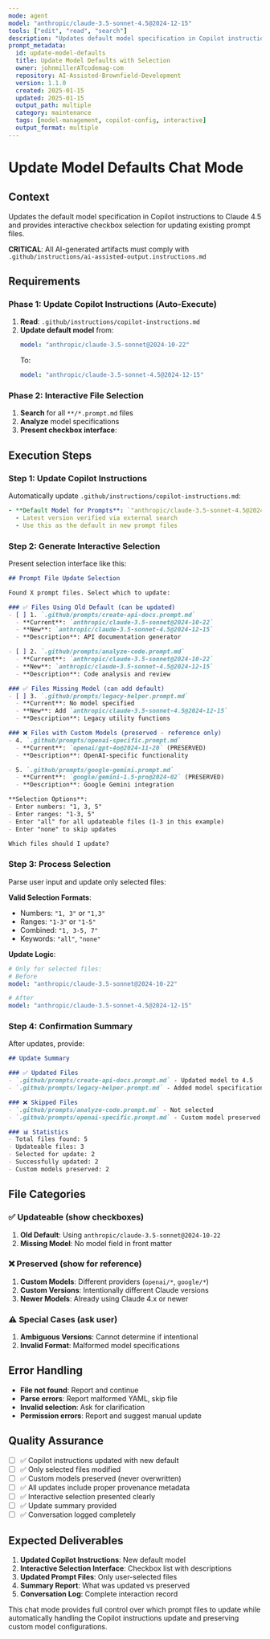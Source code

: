 ```yaml
---
mode: agent
model: "anthropic/claude-3.5-sonnet-4.5@2024-12-15"
tools: ["edit", "read", "search"]
description: "Updates default model specification in Copilot instructions and provides interactive selection for updating existing prompt files"
prompt_metadata:
  id: update-model-defaults
  title: Update Model Defaults with Selection
  owner: johnmillerATcodemag-com
  repository: AI-Assisted-Brownfield-Development
  version: 1.1.0
  created: 2025-01-15
  updated: 2025-01-15
  output_path: multiple
  category: maintenance
  tags: [model-management, copilot-config, interactive]
  output_format: multiple
---
```


# Update Model Defaults Chat Mode

## Context

Updates the default model specification in Copilot instructions to Claude 4.5 and provides interactive checkbox selection for updating existing prompt files.

**CRITICAL**: All AI-generated artifacts must comply with
`.github/instructions/ai-assisted-output.instructions.md`

## Requirements

### Phase 1: Update Copilot Instructions (Auto-Execute)

1. **Read**: `.github/instructions/copilot-instructions.md`
2. **Update default model** from:
   ```yaml
   model: "anthropic/claude-3.5-sonnet@2024-10-22"
   ```
   To:
   ```yaml
   model: "anthropic/claude-3.5-sonnet-4.5@2024-12-15"
   ```

### Phase 2: Interactive File Selection

1. **Search** for all `**/*.prompt.md` files
2. **Analyze** model specifications
3. **Present checkbox interface**:

## Execution Steps

### Step 1: Update Copilot Instructions

Automatically update `.github/instructions/copilot-instructions.md`:

```yaml
- **Default Model for Prompts**: `"anthropic/claude-3.5-sonnet-4.5@2024-12-15"`
  - Latest version verified via external search
  - Use this as the default in new prompt files
```

### Step 2: Generate Interactive Selection

Present selection interface like this:

```markdown
## Prompt File Update Selection

Found X prompt files. Select which to update:

### ✅ Files Using Old Default (can be updated)
- [ ] 1. `.github/prompts/create-api-docs.prompt.md`
  - **Current**: `anthropic/claude-3.5-sonnet@2024-10-22`
  - **New**: `anthropic/claude-3.5-sonnet-4.5@2024-12-15`
  - **Description**: API documentation generator

- [ ] 2. `.github/prompts/analyze-code.prompt.md`
  - **Current**: `anthropic/claude-3.5-sonnet@2024-10-22`
  - **New**: `anthropic/claude-3.5-sonnet-4.5@2024-12-15`
  - **Description**: Code analysis and review

### ✅ Files Missing Model (can add default)
- [ ] 3. `.github/prompts/legacy-helper.prompt.md`
  - **Current**: No model specified
  - **New**: Add `anthropic/claude-3.5-sonnet-4.5@2024-12-15`
  - **Description**: Legacy utility functions

### ❌ Files with Custom Models (preserved - reference only)
- 4. `.github/prompts/openai-specific.prompt.md`
  - **Current**: `openai/gpt-4o@2024-11-20` (PRESERVED)
  - **Description**: OpenAI-specific functionality

- 5. `.github/prompts/google-gemini.prompt.md`
  - **Current**: `google/gemini-1.5-pro@2024-02` (PRESERVED)
  - **Description**: Google Gemini integration

**Selection Options**:
- Enter numbers: "1, 3, 5"
- Enter ranges: "1-3, 5"
- Enter "all" for all updateable files (1-3 in this example)
- Enter "none" to skip updates

Which files should I update?
```

### Step 3: Process Selection

Parse user input and update only selected files:

**Valid Selection Formats**:
- Numbers: `"1, 3"` or `"1,3"`
- Ranges: `"1-3"` or `"1-5"`
- Combined: `"1, 3-5, 7"`
- Keywords: `"all"`, `"none"`

**Update Logic**:
```yaml
# Only for selected files:
# Before
model: "anthropic/claude-3.5-sonnet@2024-10-22"

# After
model: "anthropic/claude-3.5-sonnet-4.5@2024-12-15"
```

### Step 4: Confirmation Summary

After updates, provide:

```markdown
## Update Summary

### ✅ Updated Files
- `.github/prompts/create-api-docs.prompt.md` - Updated model to 4.5
- `.github/prompts/legacy-helper.prompt.md` - Added model specification

### ❌ Skipped Files
- `.github/prompts/analyze-code.prompt.md` - Not selected
- `.github/prompts/openai-specific.prompt.md` - Custom model preserved

### 📊 Statistics
- Total files found: 5
- Updateable files: 3
- Selected for update: 2
- Successfully updated: 2
- Custom models preserved: 2
```

## File Categories

### ✅ Updateable (show checkboxes)
1. **Old Default**: Using `anthropic/claude-3.5-sonnet@2024-10-22`
2. **Missing Model**: No model field in front matter

### ❌ Preserved (show for reference)
1. **Custom Models**: Different providers (`openai/*`, `google/*`)
2. **Custom Versions**: Intentionally different Claude versions
3. **Newer Models**: Already using Claude 4.x or newer

### ⚠️ Special Cases (ask user)
1. **Ambiguous Versions**: Cannot determine if intentional
2. **Invalid Format**: Malformed model specifications

## Error Handling

- **File not found**: Report and continue
- **Parse errors**: Report malformed YAML, skip file
- **Invalid selection**: Ask for clarification
- **Permission errors**: Report and suggest manual update

## Quality Assurance

- [ ] ✅ Copilot instructions updated with new default
- [ ] ✅ Only selected files modified
- [ ] ✅ Custom models preserved (never overwritten)
- [ ] ✅ All updates include proper provenance metadata
- [ ] ✅ Interactive selection presented clearly
- [ ] ✅ Update summary provided
- [ ] ✅ Conversation logged completely

## Expected Deliverables

1. **Updated Copilot Instructions**: New default model
2. **Interactive Selection Interface**: Checkbox list with descriptions
3. **Updated Prompt Files**: Only user-selected files
4. **Summary Report**: What was updated vs preserved
5. **Conversation Log**: Complete interaction record

This chat mode provides full control over which prompt files to update while automatically handling the Copilot instructions update and preserving custom model configurations.
